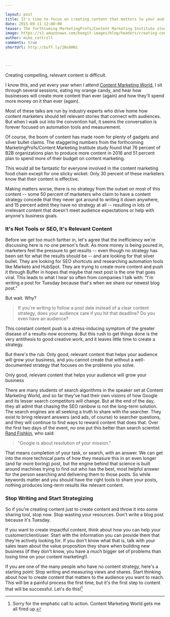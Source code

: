 ```yaml
---

layout: post
title: It's time to focus on creating content that matters to your audience 
date: 2015-09-11 12:00:00
teaser: The forthcoming MarketingProfs/Content Marketing Institute study found that 51 percent of B2B organizations plan to spend more of their budget on content marketing. This would all be fantastic except for one sticky wicket...
image: https://s3.amazonaws.com/beegit-images/blog/headers/creating-content-that-matters-post.jpg
author: mike_cottrill
comments: true
shortUrl: http://buff.ly/1Ns0HN1



---
```


Creating compelling, relevant content is difficult. 

I know this, and yet every year when I attend [Content Marketing World](http://www.contentmarketingworld.com/), I sit through several sessions, eating my orange candy, and hear how businesses will create more content than ever (again) and how they'll spend more money on it than ever (again). 

Most of these talks are run by industry experts who drive home how content marketers should tell relevant stories that connect with audiences. But when I walk out into the convention hall, it seems the conversation is forever focused on automation tools and measurement.

Of course, the boom of content has made room for plenty of gadgets and silver bullet claims. The staggering numbers from the forthcoming MarketingProfs/Content Marketing Institute study found that 76 percent of B2B organizations plan to produce more content in 2016 and 51 percent plan to spend more of their budget on content marketing. 

This would all be fantastic for everyone involved in the content marketing food chain except for one sticky wicket: Only 30 percent of these marketers know that their content is effective. 

Making matters worse, there is no strategy from the outset on most of this content -- some 50 percent of marketers who claim to have a content strategy concede that they never got around to writing it down anywhere, and 15 percent admit they have no strategy at all -- resulting in lots of irrelevant content that doesn't meet audience expectations or help with anyone's business goals. 

### It's Not Tools or SEO, It's Relevant Content 

Before we get too much farther in, let's agree that the inefficiency we're discussing here is no one person's fault. As more money is being poured in, marketers feel the pressure to get results -- even though no strategy has been set for what the results should be -- and are looking for that silver bullet. They are looking for SEO shortcuts and researching automation tools like Marketo and HubSpot. They are trying to create more content and push it through Buffer in hopes that maybe that next post is the one that goes viral. This leads to what I hear so often from companies I talk with: "I'm writing a post for Tuesday because that's when we share our newest blog post." 

But wait. Why? 

> If you're writing to follow a post date instead of a clear content strategy, does your audience care if you hit that deadline? Do you even have an audience? 

This constant content push is a stress-inducing symptom of the greater disease of a results-now economy. But this rush to get things done is the very antithesis to good creative work, and it leaves little time to create a strategy. 

But there's the rub. Only good, relevant content that helps your audience will grow your business, and you cannot create that without a well-documented strategy that focuses on the problems you solve. 

<span><a class="tweet-quote">Only good, relevant content that helps your audience will grow your business</a></span>

There are many students of search algorithms in the speaker set at Content Marketing World, and so far they've had their own visions of how Google and its lesser search competitors will change. But at the end of the day, they all admit that chasing the SEO rainbow is not the long-term solution. The search engines are all seeking a truth to share with the searcher. They exist to bring relevant answers (and ads, of course) to searcher questions, and they will continue to find ways to reward content that does that. Over the first two days of the event, no one put this better than search scientist [Rand Fishkin](https://twitter.com/randfish), who said: 

> "Google is about resolution of your mission."

That means completion of your task, or search, with an answer. We can get into the more technical parts of how they measure this in an even longer (and far more boring) post, but the engine behind that science is built around machines trying to find out who has the best, most helpful answer for the person searching and delivering them to those posts. So while keywords matter and you should have the right tools to share your posts, nothing produces long-term results like relevant content. 

### Stop Writing and Start Strategizing 
So if you’re creating content just to create content and throw it into some sharing tool, stop now. Stop wasting your resources. Don't write a blog post because it's Tuesday. 

If you want to create impactful content, think about how you can help your customer/client/user. Start with the information you can provide them that they're actively looking for. If you don't know what that is, talk with your sales team about the value proposition they share when building new business (if they don't know, you have a much bigger set of problems than losing time on your content marketing!). 

If you are one of the many people who have no content strategy, here's a starting point: Stop writing and measuring views and shares. Start thinking about how to create content that matters to the audience you want to reach. This will be a painful process the first time, but it's the first step to content that will be successful. Let's do this![^1] 

[^1]: Sorry for the emphatic call to action. Content Marketing World gets me all fired up. 

